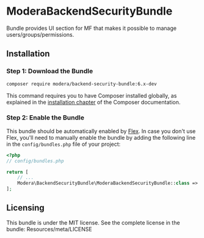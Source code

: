 # ModeraBackendSecurityBundle

Bundle provides UI section for MF that makes it possible to manage users/groups/permissions.

## Installation

### Step 1: Download the Bundle

``` bash
composer require modera/backend-security-bundle:6.x-dev
```

This command requires you to have Composer installed globally, as explained
in the [installation chapter](https://getcomposer.org/doc/00-intro.md) of the Composer documentation.

### Step 2: Enable the Bundle

This bundle should be automatically enabled by [Flex](https://symfony.com/doc/current/setup/flex.html).
In case you don't use Flex, you'll need to manually enable the bundle by
adding the following line in the `config/bundles.php` file of your project:

``` php
<?php
// config/bundles.php

return [
    // ...
    Modera\BackendSecurityBundle\ModeraBackendSecurityBundle::class => ['all' => true],
];
```

## Licensing

This bundle is under the MIT license. See the complete license in the bundle:
Resources/meta/LICENSE
